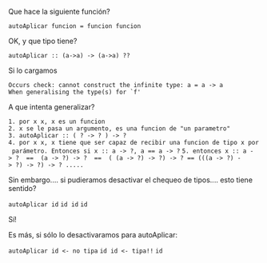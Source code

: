Que hace la siguiente función?

`autoAplicar funcion = funcion funcion`

OK, y que tipo tiene?

`autoAplicar :: (a->a) -> (a->a) ??`

Si lo cargamos

`Occurs check: cannot construct the infinite type: a = a -> a`
`` When generalising the type(s) for `f' ``

A que intenta generalizar?

`1. por x x, x es un funcion`
`2. x se le pasa un argumento, es una funcion de "un parametro" `
`3. autoAplicar :: ( ? -> ? ) -> ?`
`4. por x x, x tiene que ser capaz de recibir una funcion de tipo x por parámetro. Entonces si x :: a -> ?, a == a -> ?`
`5. entonces x :: a -> ?  ==  (a -> ?) -> ?  ==  ( (a -> ?) -> ?) -> ? == (((a -> ?) -> ?) -> ?) -> ? .....`

Sin embargo.... si pudieramos desactivar el chequeo de tipos.... esto tiene sentido?

`autoAplicar id`
`id id`
`id`

Sí!

Es más, si sólo lo desactivaramos para autoAplicar:

`autoAplicar id <- no tipa`
`id id <- tipa!!`
`id`
